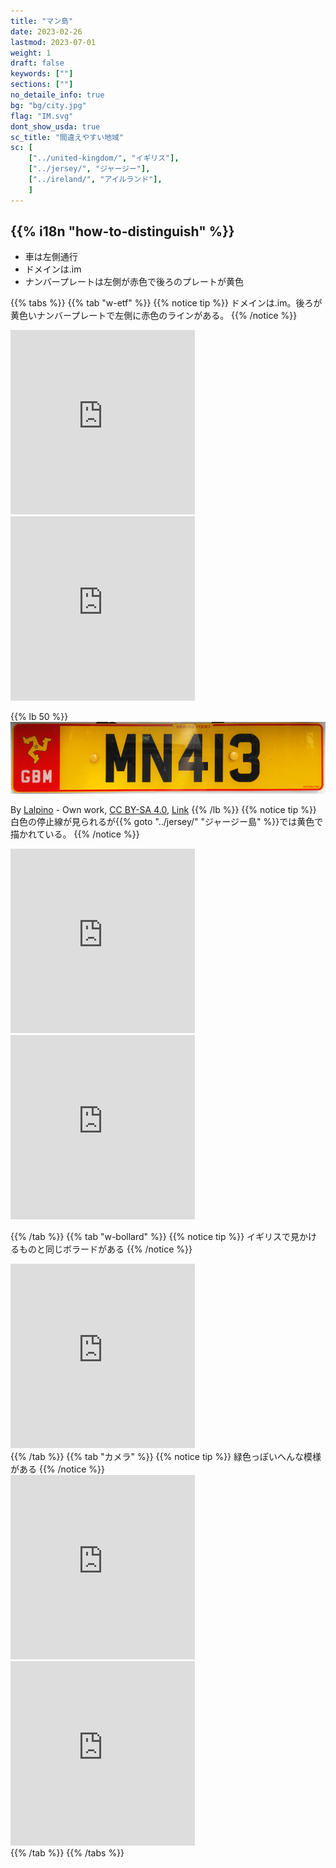```yaml
---
title: "マン島"
date: 2023-02-26
lastmod: 2023-07-01
weight: 1
draft: false
keywords: [""]
sections: [""]
no_detaile_info: true
bg: "bg/city.jpg"
flag: "IM.svg"
dont_show_usda: true
sc_title: "間違えやすい地域"
sc: [
    ["../united-kingdom/", "イギリス"],
    ["../jersey/", "ジャージー"],
    ["../ireland/", "アイルランド"],
    ]
---
```



<div class="main-desciption country-description">
    <h2 class="section-title">{{% i18n "how-to-distinguish" %}}</h2>
    <ul class="rule-list">
        <li>車は<span class="quiz">左側</span>通行</li>
        <li>ドメインは<span class="quiz">.im</span></li>
        <li>ナンバープレートは<span class="quiz">左側が赤色</span>で後ろのプレートが<span class="quiz">黄</span>色</li>
    </ul>
</div>

{{% tabs %}}
{{% tab "w-etf" %}}
{{% notice tip %}}
ドメインは<span class="quiz">.im</span>。後ろが黄色いナンバープレートで左側に<span class="quiz">赤</span>色のラインがある。
{{% /notice %}}
<div class="googlemap-if">
<iframe src="https://www.google.com/maps/embed?pb=!4v1679138991147!6m8!1m7!1siUhod7cCOn5wmNiw_Jsknw!2m2!1d54.15647045019842!2d-4.488897953286526!3f352.13765715083855!4f-24.417657922667786!5f3.325193203789971" width="295" height="295" style="border:0;" allowfullscreen="" loading="lazy" referrerpolicy="no-referrer-when-downgrade"></iframe>
<iframe src="https://www.google.com/maps/embed?pb=!4v1686408771771!6m8!1m7!1sdXwoDTwpfKlnDt50JtrbjA!2m2!1d54.0898233912842!2d-4.74449622545797!3f342.8958615801431!4f-13.305441297488485!5f3.325193203789971" width="295" height="295" style="border:0;" allowfullscreen="" loading="lazy" referrerpolicy="no-referrer-when-downgrade"></iframe>
</div>

{{% lb 50 %}}
![](2023-07-30-04-06-05.png)

By <a href="//commons.wikimedia.org/w/index.php?title=User:Lalpino&amp;amp;action=edit&amp;amp;redlink=1" class="new" title="User:Lalpino (page does not exist)">Lalpino</a> - <span class="int-own-work" lang="en">Own work</span>, <a href="https://creativecommons.org/licenses/by-sa/4.0" title="Creative Commons Attribution-Share Alike 4.0">CC BY-SA 4.0</a>, <a href="https://commons.wikimedia.org/w/index.php?curid=88521143">Link</a>
{{% /lb %}}
{{% notice tip %}}
白色の停止線が見られるが{{% goto "../jersey/" "ジャージー島" %}}では<span class="quiz">黄</span>色で描かれている。
{{% /notice %}}
<div class="googlemap-if">
<iframe src="https://www.google.com/maps/embed?pb=!4v1686409117515!6m8!1m7!1sOj_LMVtkaKPX2w8Q0y5zpg!2m2!1d54.08238091574675!2d-4.640365431205106!3f307.0398301232984!4f-25.753797002006664!5f2.5810773344004008" width="295" height="295" style="border:0;" allowfullscreen="" loading="lazy" referrerpolicy="no-referrer-when-downgrade"></iframe>
<iframe src="https://www.google.com/maps/embed?pb=!4v1686409173187!6m8!1m7!1s-FMNdqLd9qOkc_8_lQcjew!2m2!1d54.22219805919635!2d-4.68973052977538!3f134.0246345543752!4f-11.927489786910613!5f2.6915555887357256" width="295" height="295" style="border:0;" allowfullscreen="" loading="lazy" referrerpolicy="no-referrer-when-downgrade"></iframe>
</div>

{{% /tab  %}}
{{% tab "w-bollard" %}}
{{% notice tip %}}
イギリスで見かけるものと同じボラードがある
{{% /notice %}}
<div class="googlemap-if">
<iframe src="https://www.google.com/maps/embed?pb=!4v1681121037887!6m8!1m7!1s16LnwMHJjLYrrFhPSU3JGw!2m2!1d54.17153529412187!2d-4.613871803912569!3f113.52714938831821!4f-18.699174265819764!5f3.325193203789971" width="295" height="295" style="border:0;" allowfullscreen="" loading="lazy" referrerpolicy="no-referrer-when-downgrade"></iframe>
</div>
{{% /tab %}}
{{% tab "カメラ" %}}
{{% notice tip %}}
緑色っぽいへんな模様がある
{{% /notice %}}
<div class="googlemap-if">
<iframe src="https://www.google.com/maps/embed?pb=!4v1681121477195!6m8!1m7!1sC7dKsz76ul-WWwqyx9bzoQ!2m2!1d54.15605480381518!2d-4.482523373093878!3f2.6741820632657323!4f35.20678702489258!5f2.20218438606314" width="295" height="295" style="border:0;" allowfullscreen="" loading="lazy" referrerpolicy="no-referrer-when-downgrade"></iframe>
<iframe src="https://www.google.com/maps/embed?pb=!4v1681121519535!6m8!1m7!1sH4OgPJsIhTFyYYncZ_W91w!2m2!1d54.18485162935091!2d-4.649980519624544!3f316.5841606986218!4f35.48970650272469!5f2.4183447684454578" width="295" height="295" style="border:0;" allowfullscreen="" loading="lazy" referrerpolicy="no-referrer-when-downgrade"></iframe>
</div>
{{% /tab %}}
{{% /tabs %}}